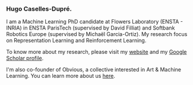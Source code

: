 ### Hugo Caselles-Dupré.

I am a Machine Learning PhD candidate at Flowers Laboratory (ENSTA - INRIA) in ENSTA ParisTech (supervised by David Filliat) and Softbank Robotics Europe (supervised by Michaël Garcia-Ortiz). My research focus on Representation Learning and Reinforcement Learning.

To know more about my research, please visit my [website](https://sites.google.com/view/hugo-caselles-dupre/) and my [Google Scholar profile](https://scholar.google.fr/citations?user=86XSAdEAAAAJ&hl=fr).

I'm also co-founder of Obvious, a collective interested in Art & Machine Learning. You can learn more about us [here](http://obvious-art.com/).

<!--
**Caselles/Caselles** is a ✨ _special_ ✨ repository because its `README.md` (this file) appears on your GitHub profile.

